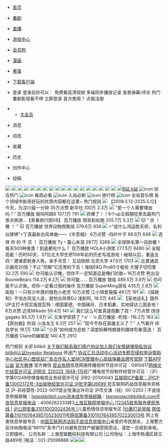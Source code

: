   * [首页](https://www.bilibili.com)
  * [番剧](https://www.bilibili.com/anime/)
  * [直播](https://live.bilibili.com)
  * [游戏中心](https://game.bilibili.com/platform)
  * [会员购](https://show.bilibili.com/platform/home.html?msource=pc_web)
  * [漫画](https://manga.bilibili.com?from=bill_top_mnav)
  * [赛事](https://www.bilibili.com/match/home/)
  * [下载客户端](https://app.bilibili.com)


  * 登录 
登录后你可以：
免费看高清视频
多端同步播放记录
发表弹幕/评论
热门番剧影视看不停
立即登录
首次使用？  点我注册 
  *   * [大会员](https://account.bilibili.com/big)
  * 消息
  * 动态
  * 收藏
  * 历史
  * 创作中心
  * 投稿


![](https://i0.hdslb.com/bfs/archive/9e2d4862c9a4e137514c0fac8794405ff9d61a0f.png@3840w_360h_1c?mirror_report_banner=1)
![](https://i0.hdslb.com/bfs/vc/5598c26a3d090ba7cdf1d99de1e7d76561d56e78.png@1c.webp)
![](https://i0.hdslb.com/bfs/vc/556c868c5b003f3f167cf1e63e6e3aa27b74bdc7.png@1c.webp)
![](https://i0.hdslb.com/bfs/vc/b1b6ebe5d3def015132105fe7a8253eced9b563c.png@1c.webp)
![](https://i0.hdslb.com/bfs/vc/59a63bc51e049fd01d7e567b9759727888d0de43.png@1c.webp)
![](https://i0.hdslb.com/bfs/vc/2e5a5407987125451f4401e1f80da8aa6c9ec74e.png@1c.webp)
![](https://i0.hdslb.com/bfs/vc/96151dfbace0750a4a590e9fac92211ce7c28b82.png@1c.webp)
![](https://i0.hdslb.com/bfs/vc/f272c9c3125afec158fe4c4e0540a271cd75dfb4.png@1c.webp)
![](https://i0.hdslb.com/bfs/vc/598389b103a4c89592706b9a426c1dd5c9fbdb96.png@1c.webp)
![](https://i0.hdslb.com/bfs/vc/3dd93e33d7e9bb6b74b7e2c577cb4a61cd7876bf.png@1c.webp)
![](https://i0.hdslb.com/bfs/vc/2ec5703e20135d578a4d31a9d40dd9deb23c326e.png@1c.webp)
![](https://i0.hdslb.com/bfs/vc/48d675bee7f2b20af495ddcfa2051d1e42eeb526.png@1c.webp)
![](https://i0.hdslb.com/bfs/vc/e35035fb17abb07d80c1749988bc938c9a5919dc.png@1c.webp)
![](https://i0.hdslb.com/bfs/vc/5cbcbeb21c079264f78e63c411f09334126a11d3.png@1c.webp)
![](https://i0.hdslb.com/bfs/vc/c9ef0b13e5ec27cc6e9fa1516e79a8ab8f5c5b38.png@1c.webp)
![](https://i0.hdslb.com/bfs/vc/5a97b3d3f84e4ce0e77988a8a0d5744a2a2fd8b9.png@1c.webp)
![](https://i0.hdslb.com/bfs/vc/679c3bb077504de3379100c688770d94d97778cf.png@1c.webp)
![](https://i0.hdslb.com/bfs/vc/add3317b33f371b4ce4391b5169dbd6455065ed4.png@1c.webp)
[![B站 b站](https://i0.hdslb.com/bfs/archive/c8fd97a40bf79f03e7b76cbc87236f612caef7b2.png)](https://www.bilibili.com)
![icon](https://s1.hdslb.com/bfs/static/jinkela/popular/assets/icon_popular.png) 综合热门
![icon](https://s1.hdslb.com/bfs/static/jinkela/popular/assets/icon_weekly.png) 每周必看
![icon](https://s1.hdslb.com/bfs/static/jinkela/popular/assets/icon_history.png) 入站必刷
![icon](https://s1.hdslb.com/bfs/static/jinkela/popular/assets/icon_rank.png) 排行榜
![icon](https://s1.hdslb.com/bfs/static/jinkela/popular/assets/icon_music.png) 全站音乐榜
各个领域中新奇好玩的优质内容都在这里~ 
热门规则 
[![](https://i0.hdslb.com/bfs/archive/03942bb20ead0a41b84daf4f41f264f37ce5fa0c.jpg@412w_232h_1c_!web-popular.avif)](https://www.bilibili.com/video/BV13bEMz3EBD)
【2008.5.12-2025.5.12】今天，为汶川留一分钟
35万点赞 新华社
100万  2.3万 
[![](https://www.bilibili.com/v/popular/all?spm_id_from=333.1007.0.0)](https://www.bilibili.com/video/BV1kW5AzeEnW)
“爱一个人需要理由吗？”
百万播放 就叫阿路8
137.1万  791 
[![](https://www.bilibili.com/v/popular/all?spm_id_from=333.1007.0.0)](https://www.bilibili.com/video/BV1WpETzxEiZ)
挤爆了！！6个up主假期旺季去最热门景点旅游...【青春旅行团08】
百万播放 雨哥到处跑
205.7万  5.3万 
[![](https://www.bilibili.com/v/popular/all?spm_id_from=333.1007.0.0)](https://www.bilibili.com/video/BV1Tm5MzWEqW)
🐱 “ 优 ！ 雅 ！ ” 🐱
百万播放 世界动物观察局
379.6万  936 
[![](https://www.bilibili.com/v/popular/all?spm_id_from=333.1007.0.0)](https://www.bilibili.com/video/BV1CTVXzvEN6)
⚡️“说什么鸿运胜天骄，名利似镣铐”⚡️丁真最新古风单曲——《半壶烟》
6万点赞 -四片叶子
66.6万  648 
[![](https://www.bilibili.com/v/popular/all?spm_id_from=333.1007.0.0)](https://www.bilibili.com/video/BV1NhVZzsEdd)
选 择 你 的 干 员 ！
百万播放 Ty丶童心未泯
287万  3268 
[![](https://www.bilibili.com/v/popular/all?spm_id_from=333.1007.0.0)](https://www.bilibili.com/video/BV1Rs5LzHE2a)
全球排名第一自助餐！每天500种美食！到底都吃什么？
百万播放 HOLA小测佬
277.5万  9490 
[![](https://www.bilibili.com/v/popular/all?spm_id_from=333.1007.0.0)](https://www.bilibili.com/video/BV1Z55VznEdq)
全程高能！历时60天，37位北大学生把106年前的历史写成游戏！破晓以后，重返五四！邀诸君躬身入局，亲手寻觅！
互动视频 北京大学
47.9万  1703 
[![](https://www.bilibili.com/v/popular/all?spm_id_from=333.1007.0.0)](https://www.bilibili.com/video/BV1iPEuzjEi2)
比普通显示器亮20倍？不止“亮眼”它还黑的下去！海信E8Q Pro85寸电视
大狸子切切里
32.2万  590 
[![](https://www.bilibili.com/v/popular/all?spm_id_from=333.1007.0.0)](https://www.bilibili.com/video/BV1BX5VzsE9F)
你可能认识俺，但你不一定知道这是俺们的歌~
16万点赞 熊出没BoonieBears
114.2万  6.2万 
[![](https://www.bilibili.com/v/popular/all?spm_id_from=333.1007.0.0)](https://www.bilibili.com/video/BV1FAVUzXEQw)
你可能......
百万播放 银临
489.5万  3.9万 
[![](https://www.bilibili.com/v/popular/all?spm_id_from=333.1007.0.0)](https://www.bilibili.com/video/BV1nfVozjErF)
你可能不认识我，但你一定看过我的操作
百万播放 SuperMing游戏
435万  2.8万 
[![](https://www.bilibili.com/v/popular/all?spm_id_from=333.1007.0.0)](https://www.bilibili.com/video/BV15tVezuE11)
街拍！一只有少年感的银色小老虎
10万点赞 江小琦爱猫猫
49.1万  191 
[![](https://www.bilibili.com/v/popular/all?spm_id_from=333.1007.0.0)](https://www.bilibili.com/video/BV1BEEJz2E3G)
《探故知》不怕古风没人追，就怕古风带DJ
浅影阿_
18.5万  445 
[![](https://www.bilibili.com/v/popular/all?spm_id_from=333.1007.0.0)](https://www.bilibili.com/video/BV17V5wzpEJH)
【圣地巡礼】国外UP主打卡现实版提瓦特：德国蒙德、中国璃月、日本稻妻，实地探访三国圣地！
6万点赞 迈克Mikado
59.4万  141 
[![](https://www.bilibili.com/v/popular/all?spm_id_from=333.1007.0.0)](https://www.bilibili.com/video/BV1VfVUz5EXM)
我们这么可爱真是抱歉了捏！
7万点赞 伢伢gagako
85.3万  1.9万 
[![](https://www.bilibili.com/v/popular/all?spm_id_from=333.1007.0.0)](https://www.bilibili.com/video/BV1sDVozQEK8)
又来学穿搭了？o' ᵕ 'o
百万播放 -町枝-
116.2万  183 
[![](https://www.bilibili.com/v/popular/all?spm_id_from=333.1007.0.0)](https://www.bilibili.com/video/BV15cVQzDEw4)
【原创曲】阶段
小洛龙王
8.3万  257 
[![](https://www.bilibili.com/v/popular/all?spm_id_from=333.1007.0.0)](https://www.bilibili.com/video/BV1CuVozSEUc)
“现今不存在英雄主义了？”
人气飙升 绊岛学长
18.1万  138 
[![](https://www.bilibili.com/v/popular/all?spm_id_from=333.1007.0.0)](https://www.bilibili.com/video/BV1pdVozEEXj)
“小丑”如何成为总统？深度拆解特朗普的媒体形象营造！
百万播放 Claire的编辑室
140.4万  2912 


热门规则 
关闭 
bilibili
[关于我们](https://www.bilibili.com/blackboard/aboutUs.html)[联系我们](https://www.bilibili.com/blackboard/contact.html)[用户协议](https://www.bilibili.com/protocal/licence.html)[加入我们](https://www.bilibili.com/blackboard/join.html)[友情链接](https://www.bilibili.com/blackboard/friends-links.html)[隐私协议](https://www.bilibili.com/blackboard/privacy-pc.html)[bilibili认证](https://account.bilibili.com/account/official/home)[Investor Relations](https://ir.bilibili.com/)
传送门
[协议汇总](https://www.bilibili.com/blackboard/topic/activity-cn8bxPLzz.html)[活动中心](https://www.bilibili.com/blackboard/activity-list.html)[活动专题页](https://www.bilibili.com/blackboard/topic_list.html)[侵权申诉](https://www.bilibili.com/v/copyright/intro/)[帮助中心](https://www.bilibili.com/blackboard/help.html)[社区中心](https://www.bilibili.com/blackboard/activity-5zJxM3spoS.html)[壁纸站](https://space.bilibili.com/6823116#/album)[广告合作](https://e.bilibili.com/)[名人堂](https://www.bilibili.com/blackboard/activity-S1jfy69Jz.html)[MCN管理中心](https://mcn.bilibili.com/studio/mcn/entry)[高级弹幕](https://www.bilibili.com/video/BV1Xx411c7cH/)[品牌号官网](https://b.bilibili.com/)
[下载APP](https://app.bilibili.com/)
[公益](https://love.bilibili.com/)
[官方微博](https://weibo.com/bilibiliweb)
官方微信
[营业执照](https://i0.hdslb.com/bfs/activity-plat/static/20240516/9ccf041718e5d6d6dfaebc91b85c791c/gd85E6tDco.jpg)信息网络传播视听节目许可证：0910417[网络文化经营许可证 沪网文【2022】1848-115号](https://i0.hdslb.com/bfs/activity-plat/static/20240516/9ccf041718e5d6d6dfaebc91b85c791c/eMegCdRHBH.jpg)广播电视节目制作经营许可证：（沪）字第01248号增值电信业务经营许可证 沪B2-20100043
[互联网ICP备案：沪ICP备13002172号-3](https://beian.miit.gov.cn/)[出版物经营许可证 沪批字第U6699 号](https://i0.hdslb.com/bfs/activity-plat/static/20240516/9ccf041718e5d6d6dfaebc91b85c791c/4ainzbFKao.jpg)互联网药品信息服务资格证 沪-非经营性-2022-0011营业性演出许可证 沪市文演（经）00-2253 |
不良信息举报邮箱：help@bilibili.com涉未成年举报邮箱：teenprotect@bilibili.com不良信息举报电话：4006262233转3[上海互联网举报中心 |](http://www.shjbzx.cn/)[12345政务服务便民热线 |](http://www.sh12345.gov.cn/)
[沪公网安备31011002002436号 |](http://www.beian.gov.cn/portal/registerSystemInfo?recordcode=31011002002436)儿童色情信息举报专区 |[扫黄打非举报](http://www.shdf.gov.cn/shdf/channels/740.html)
[网信算备310110764385705230011号](https://beian.cac.gov.cn/api/static/fileUpload/principalOrithm/additional/user_699bbd78-36f4-459c-aeb0-bf98a2a562d8_6185ea2c-c84c-404a-9280-c5465af05948.pdf)[网信算备310110764385702230013号](https://beian.cac.gov.cn/api/static/fileUpload/principalOrithm/additional/user_699bbd78-36f4-459c-aeb0-bf98a2a562d8_e03e6855-76a6-43fb-b799-d090e7fce25d.pdf)
网上有害信息举报专区：[中国互联网违法和不良信息举报中心](https://www.12377.cn/)亲爱的市民朋友，上海警方反诈劝阻电话“96110”系专门针对避免您财产被骗受损而设，请您一旦收到来电，立即接听。
公司名称：上海宽娱数码科技有限公司 |公司地址：上海市杨浦区政立路489号 |电话：021-25099888
![](https://i0.hdslb.com/bfs/activity-plat/static/20210729/df3e2ff90b315fca2f8d24a29cb68a47/Dm9M9DZArS.png)![](https://i0.hdslb.com/bfs/activity-plat/static/20210729/df3e2ff90b315fca2f8d24a29cb68a47/2xfuvJItn3.png)![](https://i0.hdslb.com/bfs/activity-plat/static/20210729/df3e2ff90b315fca2f8d24a29cb68a47/iUlvDrrAnu.png)
